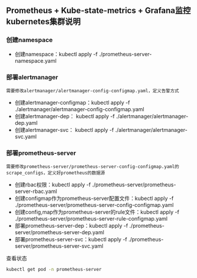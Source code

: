 ## Prometheus + Kube-state-metrics + Grafana监控kubernetes集群说明

### 创建namespace
 * 创建namespace：kubectl apply -f ./prometheus-server-namespace.yaml

### 部署alertmanager
    需要修改alertmanager/alertmanager-config-configmap.yaml，定义告警方式
 * 创建alertmanager-configmap：kubectl apply -f ./alertmanager/alertmanager-config-configmap.yaml
 * 创建alertmanager-dep： kubectl apply -f ./alertmanager/alertmanager-dep.yaml
 * 创建alertmanager-svc： kubectl apply -f ./alertmanager/alertmanager-svc.yaml

### 部署prometheus-server
    需要修改prometheus-server/prometheus-server-config-configmap.yaml的scrape_configs，定义好prometheus的数据源
 * 创建rbac权限：kubectl apply -f ./prometheus-server/prometheus-server-rbac.yaml
 * 创建configmap作为prometheus-server配置文件：kubectl apply -f ./prometheus-server/prometheus-server-config-configmap.yaml
 * 创建config,map作为prometheus-server的rule文件：kubectl apply -f ./prometheus-server/prometheus-server-rule-configmap.yaml
 * 部署prometheus-server-dep：kubectl apply -f ./prometheus-server/prometheus-server-dep.yaml
 * 部署prometheus-server-svc：kubectl apply -f ./prometheus-server/prometheus-server-svc.yaml

查看状态
```sh
kubectl get pod -n prometheus-server
```